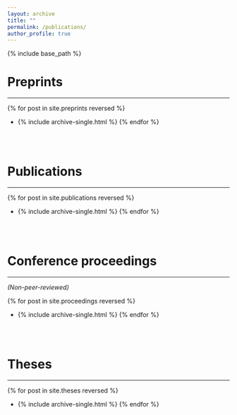 ```yaml
---
layout: archive
title: ""
permalink: /publications/
author_profile: true
---
```


{% include base_path %}

# Preprints

---




{% for post in site.preprints reversed %}
  * {% include archive-single.html %}
{% endfor %}

<br/><br/>



# Publications

---



{% for post in site.publications reversed %}
   * {% include archive-single.html %}
{% endfor %}



<br/><br/>



# Conference proceedings

---



*(Non-peer-reviewed)*

{% for post in site.proceedings reversed %}
  * {% include archive-single.html %}
{% endfor %}



<br/><br/>



# Theses

---



{% for post in site.theses reversed %}
- {% include archive-single.html %}
{% endfor %}
